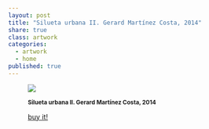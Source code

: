 ```yaml
---
layout: post
title: "Silueta urbana II. Gerard Martínez Costa, 2014"
share: true
class: artwork
categories:
  - artwork
  - home
published: true
---
```


<figure class="text-center">
	<img src="http://www.inpocketart.com/wp-content/uploads/2014/07/2-silueta-urbana-ii-gerard-martinez-costa-2014-watermark.jpg">
	<figcaption>
		<p><small><strong>Silueta urbana II. Gerard Martínez Costa, 2014</strong></small></p>
		<p><a href="http://www.inpocketart.com/product/silueta-urbana-ii-gerard-martinez-costa-2014/" class="btn btn-primary btn-lg"><i class="fa fa-credit-card"></i> buy it!</a></p>
	</figcaption>
</figure>